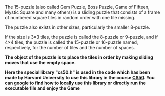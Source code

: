 The 15-puzzle (also called Gem Puzzle, Boss Puzzle, Game of Fifteen, Mystic Square and many others) is a sliding puzzle that consists of a frame of numbered square tiles in random order with one tile missing. 

The puzzle also exists in other sizes, particularly the smaller 8-puzzle. 

If the size is 3×3 tiles, the puzzle is called the 8-puzzle or 9-puzzle, and if 4×4 tiles, the puzzle is called the 15-puzzle or 16-puzzle named, respectively, for the number of tiles and the number of spaces. 

**The object of the puzzle is to place the tiles in order by making sliding moves that use the empty space.**

**Here the special library "cs50.h" is used in the code which has been made by Harvard University to use this library in the course [CS50](https://cs50.harvard.edu/). You can google to find how to locally use this library or directly run the executable file and enjoy the Game**